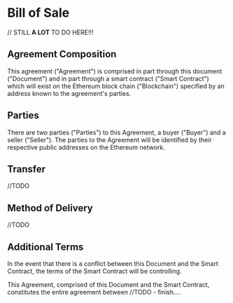 # Bill of Sale

// STILL **A LOT** TO DO HERE!!!

## Agreement Composition

This agreement ("Agreement") is comprised in part through this document ("Document") and in part through a smart contract ("Smart Contract") which will exist on the Ethereum block chain ("Blockchain") specified by an address known to the agreement's parties.

## Parties

There are two parties ("Parties") to this Agreement, a buyer ("Buyer") and a seller ("Seller"). The parties to the Agreement will be identified by their respective public addresses on the Ethereum network.

## Transfer

//TODO

## Method of Delivery

//TODO

## Additional Terms

In the event that there is a conflict between this Document and the Smart Contract, the terms of the Smart Contract will be controlling.

This Agreement, comprised of this Document and the Smart Contract, constitutes the entire agreement between //TODO - finish....
